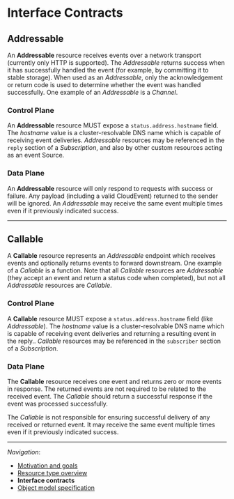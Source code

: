 # Interface Contracts

## Addressable

An **Addressable** resource receives events over a network transport
(currently only HTTP is supported). The _Addressable_ returns success when it
has successfully handled the event (for example, by committing it to stable
storage). When used as an _Addressable_, only the acknowledgement or return
code is used to determine whether the event was handled successfully. One
example of an _Addressable_ is a _Channel_.

### Control Plane

An **Addressable** resource MUST expose a `status.address.hostname` field.
The _hostname_ value is a cluster-resolvable DNS name which is capable of
receiving event deliveries. _Addressable_ resources may be referenced in the
`reply` section of a _Subscription_, and also by other custom resources acting
as an event Source.

### Data Plane

An **Addressable** resource will only respond to requests with success or
failure. Any payload (including a valid CloudEvent) returned to the sender
will be ignored. An _Addressable_ may receive the same event multiple times
even if it previously indicated success.

---

## Callable

A **Callable** resource represents an _Addressable_ endpoint which receives
events and optionally returns events to forward downstream. One example of a
_Callable_ is a function. Note that all _Callable_ resources are _Addressable_
(they accept an event and return a status code when completed), but not all
_Addressable_ resources are _Callable_.

### Control Plane

A **Callable** resource MUST expose a `status.address.hostname` field (like
_Addressable_). The _hostname_ value is a cluster-resolvable DNS name which is
capable of receiving event deliveries and returning a resulting event in the
reply.. _Callable_ resources may be referenced in the `subscriber` section of
a _Subscription_.

<!-- TODO(evankanderson):

What other properties separate a callable from an Addressable. We have talked
about using an annotation like `eventing.knative.dev/returnType = any` to
represent the return type of the _Callable_.

--->

### Data Plane

The **Callable** resource receives one event and returns zero or more events
in response. The returned events are not required to be related to the received
event. The _Callable_ should return a successful response if the event was
processed successfully.

The _Callable_ is not responsible for ensuring successful delivery of any
received or returned event. It may receive the same event multiple times even
if it previously indicated success.

---

_Navigation_:

- [Motivation and goals](motivation.md)
- [Resource type overview](overview.md)
- **Interface contracts**
- [Object model specification](spec.md)
